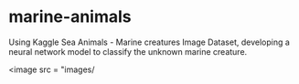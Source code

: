 # marine-animals

Using Kaggle Sea Animals - Marine creatures Image Dataset, developing a neural network model to classify the unknown marine creature. </br>

<image src = "images/
